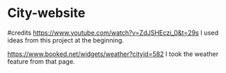 # City-website

#credits
https://www.youtube.com/watch?v=ZdJSHEczi_0&t=29s
I used ideas from this project at the beginning.

https://www.booked.net/widgets/weather?cityid=582
I took the weather feature from that page.


